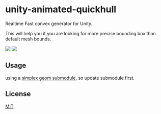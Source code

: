 # unity-animated-quickhull

Realtime Fast convex generator for Unity.

This will help you if you are looking for more precise bounding box than default mesh bounds.

<img src="Recordings/output2d.gif">
<img src="Recordings/output3d.gif">

## Usage

using a [simplex geom submodule](https://github.com/komietty/unity-simplex-geometry), so update submodule first.

## License
[MIT](LICENSE)